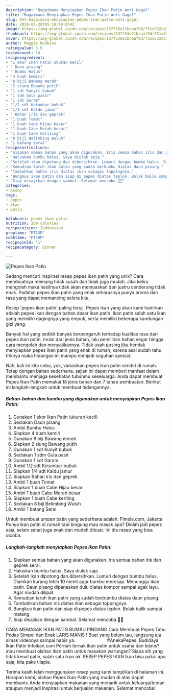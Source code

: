 ```yaml
---
description: "Bagaimana Menyiapkan Pepes Ikan Patin Anti Gagal"
title: "Bagaimana Menyiapkan Pepes Ikan Patin Anti Gagal"
slug: 935-bagaimana-menyiapkan-pepes-ikan-patin-anti-gagal
date: 2020-05-20T05:18:19.054Z
image: https://img-global.cpcdn.com/recipes/137f53e21bcaaf9d/751x532cq70/pepes-ikan-patin-foto-resep-utama.jpg
thumbnail: https://img-global.cpcdn.com/recipes/137f53e21bcaaf9d/751x532cq70/pepes-ikan-patin-foto-resep-utama.jpg
cover: https://img-global.cpcdn.com/recipes/137f53e21bcaaf9d/751x532cq70/pepes-ikan-patin-foto-resep-utama.jpg
author: Maggie Robbins
ratingvalue: 3.9
reviewcount: 14
recipeingredient:
- "1 ekor Ikan Patin ukuran kecil"
- " Daun pisang"
- " Bumbu Halus"
- "4 buah kemiri"
- "8 biji Bawang merah"
- "2 siung Bawang putih"
- "1 sdt Kunyit bubuk"
- "1 sdm Gula pasir"
- "1 sdt Garam"
- "1/2 sdt Ketumbar bubuk"
- "1/4 sdt Kaldu jamur"
- " Bahan iris dan geprek"
- "1 buah Tomat"
- "1 buah Cabe Hijau besar"
- "1 buah Cabe Merah besar"
- "1 buah Cabe keriting"
- "8 biji Belimbing Wuluh"
- "1 batang Serai"
recipeinstructions:
- "Siapkan semua bahan yang akan digunakan. Iris semua bahan iris dan geprek serai."
- "Haluskan bumbu halus. Saya diulek saja."
- "Setelah ikan dipotong dan dibersihkan. Lumuri dengan bumbu halus. Diamkan kurang lebih 10 menit agar bumbu meresap. Menunggu ikan patin. Daun pisang dipanaskan dulu diatas kompor sampai agak layu. Agar mudah dilipat."
- "Kemudian taruh ikan patin yang sudah berbumbu diatas daun pisang."
- "Tambahkan bahan iris diatas ikan sebagai toppingnya."
- "Bungkus ikan patin dan siap di pepes diatas teplon. Bolak balik sampai matang."
- "Siap disajikan dengan sambal. Selamat mencoba 🥰🥰"
categories:
- Resep
tags:
- pepes
- ikan
- patin

katakunci: pepes ikan patin 
nutrition: 209 calories
recipecuisine: Indonesian
preptime: "PT13M"
cooktime: "PT40M"
recipeyield: "1"
recipecategory: Dinner

---
```



![Pepes Ikan Patin](https://img-global.cpcdn.com/recipes/137f53e21bcaaf9d/751x532cq70/pepes-ikan-patin-foto-resep-utama.jpg)

Sedang mencari inspirasi resep pepes ikan patin yang unik? Cara membuatnya memang tidak susah dan tidak juga mudah. Jika keliru mengolah maka hasilnya tidak akan memuaskan dan justru cenderung tidak enak. Padahal pepes ikan patin yang enak seharusnya punya aroma dan rasa yang dapat memancing selera kita.

Resep &#39;pepes ikan patin&#39; paling teruji. Pepes ikan yang akan kami hadirkan adalah pepes ikan dengan bahan dasar ikan patin. Ikan patin salah satu ikan yang memiliki dagingnya yang empuk, serta memiliki beberapa kandungan gizi yang.

Banyak hal yang sedikit banyak berpengaruh terhadap kualitas rasa dari pepes ikan patin, mulai dari jenis bahan, lalu pemilihan bahan segar hingga cara mengolah dan menyajikannya. Tidak usah pusing jika hendak menyiapkan pepes ikan patin yang enak di rumah, karena asal sudah tahu triknya maka hidangan ini mampu menjadi suguhan spesial.


Nah, kali ini kita coba, yuk, variasikan pepes ikan patin sendiri di rumah. Tetap dengan bahan sederhana, sajian ini dapat memberi manfaat dalam membantu menjaga kesehatan tubuhmu sekeluarga. Anda dapat membuat Pepes Ikan Patin memakai 18 jenis bahan dan 7 tahap pembuatan. Berikut ini langkah-langkah untuk membuat hidangannya.

<!--inarticleads1-->

##### Bahan-bahan dan bumbu yang digunakan untuk menyiapkan Pepes Ikan Patin:

1. Gunakan 1 ekor Ikan Patin (ukuran kecil)
1. Sediakan  Daun pisang
1. Ambil  Bumbu Halus
1. Siapkan 4 buah kemiri
1. Gunakan 8 biji Bawang merah
1. Siapkan 2 siung Bawang putih
1. Gunakan 1 sdt Kunyit bubuk
1. Sediakan 1 sdm Gula pasir
1. Gunakan 1 sdt Garam
1. Ambil 1/2 sdt Ketumbar bubuk
1. Siapkan 1/4 sdt Kaldu jamur
1. Siapkan  Bahan iris dan geprek
1. Ambil 1 buah Tomat
1. Siapkan 1 buah Cabe Hijau besar
1. Ambil 1 buah Cabe Merah besar
1. Siapkan 1 buah Cabe keriting
1. Sediakan 8 biji Belimbing Wuluh
1. Ambil 1 batang Serai


Untuk membuat umpan patin yang sederhana adalah. Fimela.com, Jakarta Punya ikan patin di rumah tapi bingung mau masak apa? Diolah jadi pepes saja, selain sehat juga enak dan mudah dibuat. Ini dia resep yang bisa dicoba. 

<!--inarticleads2-->

##### Langkah-langkah menyiapkan Pepes Ikan Patin:

1. Siapkan semua bahan yang akan digunakan. Iris semua bahan iris dan geprek serai.
1. Haluskan bumbu halus. Saya diulek saja.
1. Setelah ikan dipotong dan dibersihkan. Lumuri dengan bumbu halus. Diamkan kurang lebih 10 menit agar bumbu meresap. Menunggu ikan patin. Daun pisang dipanaskan dulu diatas kompor sampai agak layu. Agar mudah dilipat.
1. Kemudian taruh ikan patin yang sudah berbumbu diatas daun pisang.
1. Tambahkan bahan iris diatas ikan sebagai toppingnya.
1. Bungkus ikan patin dan siap di pepes diatas teplon. Bolak balik sampai matang.
1. Siap disajikan dengan sambal. Selamat mencoba 🥰🥰


CARA MEMASAK IKAN PATIN BUMBU PINDANG Cara Membuat Pepes Tahu Pedas Simpel dan Enak LARIS MANIS ! Buat yang belum tau, langsung aja simak videonya sampai habis ya. ⠀⠀⠀⠀⠀⠀⠀⠀⠀ #AnekaPepes. Budidaya Ikan Patin Infoikan.com Pernah ternak ikan patin untuk usaha dan bisnis? atau membuat olahan ikan patin untuk masakan warungan? Siapa sih yang tidak kenal patin, salah satu ikan air. RESEP PEPES IKAN Ikan bisa pakai apa saja, kita pake tilapia. 

Terima kasih telah menggunakan resep yang kami tampilkan di halaman ini. Harapan kami, olahan Pepes Ikan Patin yang mudah di atas dapat membantu Anda menyiapkan makanan yang menarik untuk keluarga/teman ataupun menjadi inspirasi untuk berjualan makanan. Selamat mencoba!
